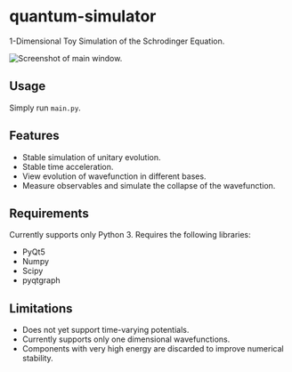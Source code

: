 # quantum-simulator
1-Dimensional Toy Simulation of the Schrodinger Equation.

![Screenshot of main window.](https://raw.githubusercontent.com/wgxli/quantum-simulator/master/screenshot.png)

## Usage
Simply run `main.py`.

## Features
* Stable simulation of unitary evolution.
* Stable time acceleration.
* View evolution of wavefunction in different bases.
* Measure observables and simulate the collapse of the wavefunction.

## Requirements
Currently supports only Python 3.
Requires the following libraries:
* PyQt5
* Numpy
* Scipy
* pyqtgraph

## Limitations
* Does not yet support time-varying potentials.
* Currently supports only one dimensional wavefunctions.
* Components with very high energy are discarded to improve numerical stability.
